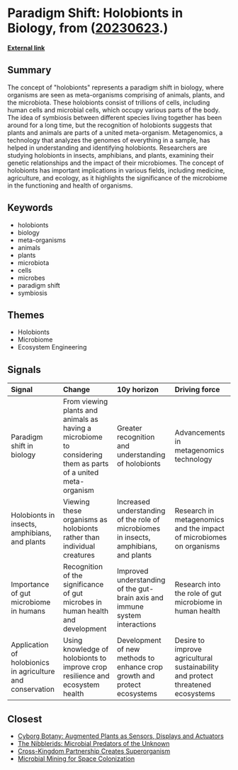 # __Paradigm Shift: Holobionts in Biology__, from ([20230623](https://kghosh.substack.com/p/20230623).)

__[External link](https://www.economist.com/science-and-technology/2023/06/14/the-idea-of-holobionts-represents-a-paradigm-shift-in-biology?mc_cid=e18e1b5cab&mc_eid=d4253c0f1b&utm_source=substack&utm_medium=email)__



## Summary

The concept of "holobionts" represents a paradigm shift in biology, where organisms are seen as meta-organisms comprising of animals, plants, and the microbiota. These holobionts consist of trillions of cells, including human cells and microbial cells, which occupy various parts of the body. The idea of symbiosis between different species living together has been around for a long time, but the recognition of holobionts suggests that plants and animals are parts of a united meta-organism. Metagenomics, a technology that analyzes the genomes of everything in a sample, has helped in understanding and identifying holobionts. Researchers are studying holobionts in insects, amphibians, and plants, examining their genetic relationships and the impact of their microbiomes. The concept of holobionts has important implications in various fields, including medicine, agriculture, and ecology, as it highlights the significance of the microbiome in the functioning and health of organisms.

## Keywords

* holobionts
* biology
* meta-organisms
* animals
* plants
* microbiota
* cells
* microbes
* paradigm shift
* symbiosis

## Themes

* Holobionts
* Microbiome
* Ecosystem Engineering

## Signals

| Signal                                                     | Change                                                                                                        | 10y horizon                                                                           | Driving force                                                                   |
|:-----------------------------------------------------------|:--------------------------------------------------------------------------------------------------------------|:--------------------------------------------------------------------------------------|:--------------------------------------------------------------------------------|
| Paradigm shift in biology                                  | From viewing plants and animals as having a microbiome to considering them as parts of a united meta-organism | Greater recognition and understanding of holobionts                                   | Advancements in metagenomics technology                                         |
| Holobionts in insects, amphibians, and plants              | Viewing these organisms as holobionts rather than individual creatures                                        | Increased understanding of the role of microbiomes in insects, amphibians, and plants | Research in metagenomics and the impact of microbiomes on organisms             |
| Importance of gut microbiome in humans                     | Recognition of the significance of gut microbes in human health and development                               | Improved understanding of the gut-brain axis and immune system interactions           | Research into the role of gut microbiome in human health                        |
| Application of holobionics in agriculture and conservation | Using knowledge of holobionts to improve crop resilience and ecosystem health                                 | Development of new methods to enhance crop growth and protect ecosystems              | Desire to improve agricultural sustainability and protect threatened ecosystems |

## Closest

* [Cyborg Botany: Augmented Plants as Sensors, Displays and Actuators](b1f6991b9b718672751c9427c3f5b794)
* [The Nibblerids: Microbial Predators of the Unknown](279ad1b21581f6a15ca206621c443c6d)
* [Cross-Kingdom Partnership Creates Superorganism](2af3e931e394e21223d8e983e2dd43b7)
* [Microbial Mining for Space Colonization](a67f9e7de0ac3ab7399e7e056c0f8883)
